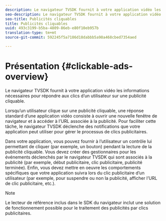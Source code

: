 ```yaml
---
description: Le navigateur TVSDK fournit à votre application vidéo les informations nécessaires pour répondre aux clics d’un utilisateur sur une publicité cliquable.
seo-description: Le navigateur TVSDK fournit à votre application vidéo les informations nécessaires pour répondre aux clics d’un utilisateur sur une publicité cliquable.
seo-title: Publicités cliquables
title: Publicités cliquables
uuid: 493c3199-b5ba-4809-86eb-e80f10eb957b
translation-type: tm+mt
source-git-commit: 592245f5a7186d18dabbb5a98a468cbed7354aed

---
```



# Présentation {#clickable-ads-overview}

Le navigateur TVSDK fournit à votre application vidéo les informations nécessaires pour répondre aux clics d’un utilisateur sur une publicité cliquable.

Lorsqu’un utilisateur clique sur une publicité cliquable, une réponse standard d’une application vidéo consiste à ouvrir une nouvelle fenêtre de navigateur et à accéder à l’URL associée à la publicité. Pour faciliter cette tâche, le navigateur TVSDK déclenche des notifications que votre application peut utiliser pour gérer le processus de clics publicitaires.

Dans votre application, vous pouvez fournir à l’utilisateur un contrôle lui permettant de cliquer (par exemple, un bouton) pendant la lecture de la publicité cliquable. Vous devez créer des gestionnaires pour les événements déclenchés par le navigateur TVSDK qui sont associés à la publicité (par exemple, début publicitaire, clic publicitaire, publicité terminée). Enfin, vous devez mettre en oeuvre les comportements spécifiques que votre application suivra lors du clic publicitaire d’un utilisateur (par exemple, pour suspendre ou non la publicité, afficher l’URL de clic publicitaire, etc.).

>[!NOTE]
>
>Le lecteur de référence inclus dans le SDK du navigateur inclut une solution de fonctionnement possible pour le traitement des publicités par clics publicitaires.